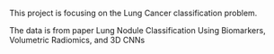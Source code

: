 This project is focusing on the Lung Cancer classification problem.

The data is from paper
Lung Nodule Classification Using Biomarkers, Volumetric Radiomics, and 3D CNNs

